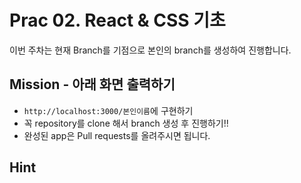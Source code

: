 # Prac 02. React & CSS 기초

이번 주차는 현재 Branch를 기점으로 본인의 branch를 생성하여 진행합니다.

## Mission - 아래 화면 출력하기
- `http://localhost:3000/본인이름`에 구현하기
- 꼭 repository를 clone 해서 branch 생성 후 진행하기!!
- 완성된 app은 Pull requests를 올려주시면 됩니다.

## Hint